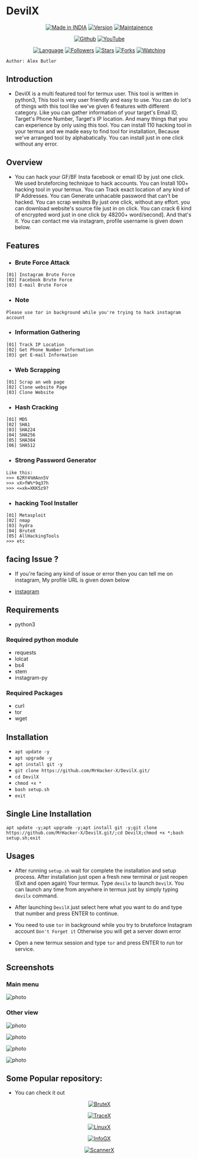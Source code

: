 # DevilX

<p align="center">
<p align="center">
<a href="https://instagram.com/0hacker_x0"><img title="Made in INDIA" src="https://img.shields.io/badge/Tool-DevilX-green.svg"></a>
<a href="https://youtube.com/@Technolex"><img title="Version" src="https://img.shields.io/badge/Version-0.91.1-green.svg?style=flat-square"></a>
<a href="https://youtube.com/@Technolex"><img title="Maintainence" src="https://img.shields.io/badge/Maintained%3F-yes-green.svg"></a>
</p>

<p align="center">
<a href="https://github.com/MrHacker-X"><img title="Github" src="https://img.shields.io/badge/MrHacker-X-brightgreen?style=for-the-badge&logo=github"></a>
<a href="https://youtube.com/@Technolex"><img title="YouTube" src="https://img.shields.io/badge/YouTube-Technolex-red?style=for-the-badge&logo=Youtube"></a>
</p>
<p align="center">
<a href="https://github.com/MrHacker-X"><img title="Language" src="https://img.shields.io/badge/Made%20with-Python-1f425f.svg?v=103"></a>
<a href="https://github.com/MrHacker-X"><img title="Followers" src="https://img.shields.io/github/followers/MrHacker-X?color=blue&style=flat-square"></a>
<a href="https://github.com/MrHacker-X"><img title="Stars" src="https://img.shields.io/github/stars/MrHacker-X/DevilX?color=red&style=flat-square"></a>
<a href="https://github.com/MrHacker-X"><img title="Forks" src="https://img.shields.io/github/forks/MrHacker-X/DevilX?color=red&style=flat-square"></a>
<a href="https://github.com/MrHacker-X"><img title="Watching" src="https://img.shields.io/github/watchers/MrHacker-X/DevilX?label=Watchers&color=blue&style=flat-square"></a>

</p>

``` Author: Alex Butler ```


## Introduction

+ DevilX is a multi featured tool for termux user. This tool is written in python3, This tool is very user friendly and easy to use. You can do lot's of things with this tool like we've given 6 features with different category. Like you can gather information of your target's Email ID, Target's Phone Number, Target's IP location. And many things that you can experience by only using this tool. You can install 110 hacking tool in your termux and we made easy to find tool for installation, Because we've arranged tool by alphabatically. You can install just in one click without any error.

## Overview

+ You can hack your GF/BF Insta facebook or email ID by just one click. We used bruteforcing technique to hack accounts. You can Install 100+ hacking tool in your termux. You can Track exact location of any kind of IP Addresses. You can Generate unhacable password that can't be hacked. You can scrap wesites By just one click, without any effort. you can download website's source file just in on click. You can crack 6 kind of encrypted word just in one click by 48200+ word/second]. And that's it. You can contact me via instagram, profile username is given down below.

## Features

+ ### Brute Force Attack

```
[01] Instagram Brute Force
[02] Facebook Brute Force
[03] E-mail Brute Force
```

+ ### Note
```
Please use tor in background while you're trying to hack instagram account
```

+ ### Information Gathering
```
[01] Track IP Location
[02] Get Phone Number Information
[03] get E-mail Information
```

+ ### Web Scrapping
```
[01] Scrap an web page
[02] Clone website Page
[03] Clone Website
```

+ ### Hash Cracking
```
[01] MD5
[02] SHA1
[03] SHA224
[04] SHA256
[05] SHA384
[06] SHA512
```

+ ### Strong Password Generator
```
Like this:                     
>>> 62RY4%HAnn5V
>>> vX>fW%*9q37h
>>> <=xk=XKK5z9?
```


+ ### hacking Tool Installer
```
[01] Metasploit
[02] nmap
[03] hydra
[04] BruteX
[05] AllHackingTools
>>> etc
```

## facing Issue ?

+ If you're facing any kind of issue or error then you can tell me on instagram, My profile URL is given down below

+ [instagram](https://instagram.com/0hacker_x0)

## Requirements

+ python3

### Required python module

+ requests
+ lolcat
+ bs4
+ stem
+ instagram-py

### Required Packages

+ curl
+ tor
+ wget

## Installation

+ `apt update -y`
+ `apt upgrade -y`
+ `apt install git -y`
+ `git clone https://github.com/MrHacker-X/DevilX.git/`
+ `cd DevilX`
+ `chmod +x *`
+ `bash setup.sh`
+ `exit`

## Single Line Installation

```
apt update -y;apt upgrade -y;apt install git -y;git clone https://github.com/MrHacker-X/DevilX.git/;cd DevilX;chmod +x *;bash setup.sh;exit
```
## Usages

+ After running ```setup.sh``` wait for complete the installation and setup process. After installation just open a fresh new terminal or just reopen (Exit and open again) Your termux. Type ```devilx``` to launch ```DevilX```. You can launch any time from anywhere in termux just by simply typing ```devilx``` command.

+ After launching ```DevilX``` just select here what you want to do and type that number and press ENTER to continue.

+ You need to use `tor` in background while you try to bruteforce Instagram account `Don't Forget it` Otherwise you will get a server down error

+ Open a new termux session and type `tor` and press ENTER to run tor service.

## Screenshots
### Main menu

![photo](https://github.com/MrHacker-X/DevilX/blob/main/img/mainmenu.jpg?raw=true)

### Other view

![photo](https://github.com/MrHacker-X/DevilX/blob/main/img/bruteforce.jpg?raw=true)

![photo](https://github.com/MrHacker-X/DevilX/blob/main/img/hashcr.jpg?raw=true)

![photo](https://github.com/MrHacker-X/DevilX/blob/main/img/infoga.jpg?raw=true)

![photo](https://github.com/MrHacker-X/DevilX/blob/main/img/webscrap.jpg?raw=true)


## Some Popular repository:
+ You can check it out
<p align="center"><a href="https://github.com/MrHacker-X/BruteX.git/"><img title="BruteX" src="https://github-readme-stats.vercel.app/api/pin/?username=MrHacker-X&repo=BruteX&theme=dark"></a>
<p align="center"><a href="https://github.com/MrHacker-X/TraceX.git/"><img title="TraceX" src="https://github-readme-stats.vercel.app/api/pin/?username=MrHacker-X&repo=TraceX&theme=dark"></a>
<p align="center"><a href="https://github.com/MrHacker-X/LinuxX.git/"><img title="LinuxX" src="https://github-readme-stats.vercel.app/api/pin/?username=MrHacker-X&repo=LinuxX&theme=dark"></a>
<p align="center"><a href="https://github.com/MrHacker-X/InfoGX.git/"><img title="InfoGX" src="https://github-readme-stats.vercel.app/api/pin/?username=MrHacker-X&repo=InfoGX&theme=dark"></a>
<p align="center"><a href="https://github.com/MrHacker-X/ScannerX.git/"><img title="ScannerX" src="https://github-readme-stats.vercel.app/api/pin/?username=MrHacker-X&repo=ScannerX&theme=dark"></a>


